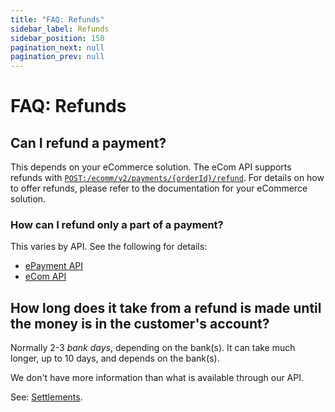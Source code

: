 ```yaml
---
title: "FAQ: Refunds"
sidebar_label: Refunds
sidebar_position: 150
pagination_next: null
pagination_prev: null
---
```


# FAQ: Refunds

## Can I refund a payment?

This depends on your eCommerce solution. The eCom API supports refunds with
[`POST:/ecomm/v2/payments/{orderId}/refund`](https://developer.vippsmobilepay.com/api/ecom#tag/Vipps-eCom-API/operation/refundPaymentUsingPOST).
For details on how to offer refunds, please refer to the documentation for your eCommerce solution.

### How can I refund only a part of a payment?

This varies by API. See the following for details:

* [ePayment API](https://developer.vippsmobilepay.com/docs/APIs/epayment-api/operations/refund/#partial-refund)
* [eCom API](https://developer.vippsmobilepay.com/docs/APIs/ecom-api/vipps-ecom-api-faq/#refunds)



## How long does it take from a refund is made until the money is in the customer's account?

Normally 2-3 *bank days*, depending on the bank(s).
It can take much longer, up to 10 days, and depends on the bank(s).

We don't have more information than what is available through our API.

See: [Settlements](../settlements/README.md).
